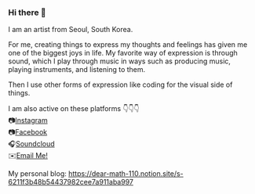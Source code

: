 ### Hi there 👋

I am an artist from Seoul, South Korea.

For me, creating things to express my thoughts and feelings has given me one of the biggest joys in life. My favorite way of expression is through sound, which I play through music in ways such as producing music, playing instruments, and listening to them.

Then I use other forms of expression like coding for the visual side of things.

I am also active on these platforms 👇👇👇
<br>
📷<a href="https://www.instagram.com/j00my/" target="_blank">Instagram</a><br> 
📷<a href="https://www.facebook.com/jayem.kweon.3/" target="_blank">Facebook</a><br>
🎧<a href="https://soundcloud.com/urbanchamp" target="_blank">Soundcloud</a><br>
✉️<a href="mailto:flwfeeld@gmail.com" class="email" target="_blank">Email Me!</a><br>

My personal blog: https://dear-math-110.notion.site/s-6211f3b48b54437982cee7a911aba997



